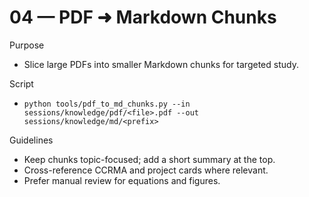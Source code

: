 # 04 — PDF ➜ Markdown Chunks

Purpose
- Slice large PDFs into smaller Markdown chunks for targeted study.

Script
- `python tools/pdf_to_md_chunks.py --in sessions/knowledge/pdf/<file>.pdf --out sessions/knowledge/md/<prefix>`

Guidelines
- Keep chunks topic-focused; add a short summary at the top.
- Cross-reference CCRMA and project cards where relevant.
- Prefer manual review for equations and figures.

